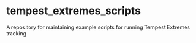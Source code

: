 # tempest_extremes_scripts
A repository for maintaining example scripts for running Tempest Extremes tracking
